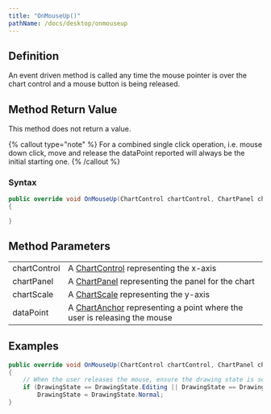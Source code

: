 ```yaml
---
title: "OnMouseUp()"
pathName: /docs/desktop/onmouseup
---
```


## Definition

An event driven method is called any time the mouse pointer is over the chart control and a mouse button is being released.

## Method Return Value

This method does not return a value.

{% callout type="note" %}
For a combined single click operation, i.e. mouse down click, move and release the dataPoint reported will always be the initial starting one.
{% /callout %}

### Syntax

```csharp
public override void OnMouseUp(ChartControl chartControl, ChartPanel chartPanel, ChartScale chartScale, ChartAnchor dataPoint)
{

}
```

## Method Parameters

|  |  |
| --- | --- |
| chartControl | A [ChartControl](/docs/desktop/chartcontrol) representing the x-axis |
| chartPanel | A [ChartPanel](/docs/desktop/chartpanel) representing the panel for the chart |
| chartScale | A [ChartScale](/docs/desktop/chartscale) representing the y-axis |
| dataPoint | A [ChartAnchor](/docs/desktop/chartanchor) representing a point where the user is releasing the mouse |

## Examples

```csharp
public override void OnMouseUp(ChartControl chartControl, ChartPanel chartPanel, ChartScale chartScale, ChartAnchor dataPoint)
{
    // When the user releases the mouse, ensure the drawing state is set to normal
    if (DrawingState == DrawingState.Editing || DrawingState == DrawingState.Moving)
        DrawingState = DrawingState.Normal;
}
```

